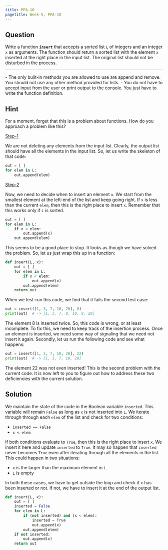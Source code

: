 ```yaml
---
title: PPA-10
pagetitle: Week-5, PPA-10
---
```


## Question

Write a function **`insert`** that accepts a sorted list `L` of integers and an integer `x` as arguments. The function should return a sorted list with the element `x` inserted at the right place in the input list. The original list should not be disturbed in the process.

<hr>
- The only built-in methods you are allowed to use are append and remove. You should not use any other method provided for lists.
- You do not have to accept input from the user or print output to the console. You just have to write the function definition.

## Hint

For a moment, forget that this is a problem about functions. How do you approach a problem like this? 

<u>Step-1</u>

We are not deleting any elements from the input list. Clearly, the output list should have all the elements in the input list. So, let us write the skeleton of that code:

```python
out = [ ]
for elem in L:
    out.append(elem)
```

<u>Step-2</u>

Now, we need to decide when to insert an element `x`. We start from the smallest element at the left-end of the list and keep going right. If `x` is less than the current `elem`, then this is the right place to insert `x`. Remember that this works only if `L` is sorted.

```python
out = [ ]
for elem in L:
    if x < elem:
        out.append(x)
    out.append(elem)
```

This seems to be a good place to stop. It looks as though we have solved the problem. So, let us just wrap this up in a function:

```python
def insert(L, x):
    out = [ ]
    for elem in L:
        if x < elem:
            out.append(x)
        out.append(elem)
    return out
```

When we test-run this code, we find that it fails the second test case:

```python
out = insert([1, 3, 7, 10, 20], 8)
print(out)	# -> [1, 3, 7, 8, 10, 8, 20]
```

The element $8$ is inserted twice. So, this code is wrong, or at least incomplete. To fix this, we need to keep track of the insertion process. Once an element is inserted, we need some way of signaling that we need not insert it again. Secondly, let us run the following code and see what happens:

```python
out = insert([1, 3, 7, 10, 20], 22)
print(out)	# -> [1, 3, 7, 10, 20]
```

The element $22$ was not even inserted! This is the second problem with the current code. It is now left to you to figure out how to address these two deficiencies with the current solution.

## Solution

We maintain the state of the code in the Boolean variable `inserted`. This variable will remain `False` as long as `x` is not inserted into `L`. We iterate through through each `elem` of the list and check for two conditions:

- `inserted == False`
- `x < elem`

If both conditions evaluate to `True`, then this is the right place to insert `x`. We insert it here and update `inserted` to `True`. It may so happen that `inserted` never becomes `True` even after iterating through all the elements in the list. This could happen in two situations:

- `x` is the larger than the maximum element in `L`
- `L` is empty

In both these cases, we have to get outside the loop and check if `x` has been inserted or not. If not, we have to insert it at the end of the output list.

```python
def insert(L, x):
    out = [ ]
    inserted = False
    for elem in L:
        if (not inserted) and (x < elem):
            inserted = True
            out.append(x)
        out.append(elem)
    if not inserted:
        out.append(x)
    return out
```

